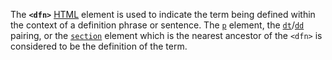 The **`<dfn>`** [HTML](https://developer.mozilla.org/en-US/docs/Web/HTML) element is used to indicate the term being defined within the context of a definition phrase or sentence. The [`p`](p!) element, the [`dt`](dt!)/[`dd`](dd!) pairing, or the [`section`](section!) element which is the nearest ancestor of the `<dfn>` is considered to be the definition of the term.
